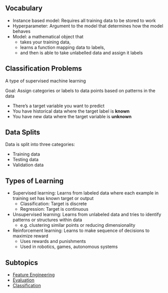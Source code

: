 
## Vocabulary

- Instance based model: Requires all training data to be stored to work
- Hyperparameter: Argument to the model that determines how the model behaves
- Model: a mathematical object that
    - takes your training data,
    - learns a function mapping data to labels,
    - and then is able to take unlabelled data and assign it labels

## Classification Problems

A type of supervised machine learning

Goal: Assign categories or labels to data points based on patterns in the data

- There’s a target variable you want to predict
- You have historical data where the target label is **known**
- You have new data where the target variable is **unknown**

## Data Splits

Data is split into three categories:

- Training data
- Testing data
- Validation data

## Types of Learning

- Supervised learning: Learns from labeled data where each example in training set has known target or output
    - Classification: Target is discrete
    - Regression: Target is continuous
- Unsupervised learning: Learns from unlabeled data and tries to identify patterns or structures within data
    - e.g. clustering similar points or reducing dimensionality
- Reinforcement learning: Learns to make sequence of decisions to maximize reward
    - Uses rewards and punishments
    - Used in robotics, games, autonomous systems

## Subtopics

- [Feature Engineering](Feature%20Engineering.md)
- [Evaluation](Evaluation.md)
- [Classification](Classification.md)